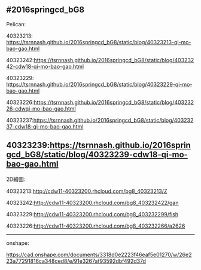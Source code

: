 #2016springcd_bG8
---------------------------------------------------------------------------------------
Pelican:

40323213: https://tsrnnash.github.io/2016springcd_bG8/static/blog/40323213-qi-mo-bao-gao.html

40323242:https://tsrnnash.github.io/2016springcd_bG8/static/blog/40323242-cdw18-qi-mo-bao-gao.html

40323229: https://tsrnnash.github.io/2016springcd_bG8/static/blog/40323229-qi-mo-bao-gao.html

40323226:https://tsrnnash.github.io/2016springcd_bG8/static/blog/40323226-cdwqi-mo-bao-gao.html

40323237:https://tsrnnash.github.io/2016springcd_bG8/static/blog/40323237-cdw18-qi-mo-bao-gao.html

40323239:https://tsrnnash.github.io/2016springcd_bG8/static/blog/40323239-cdw18-qi-mo-bao-gao.html
---------------------------------------------------------------------------------------
2D繪圖:

40323213:http://cdw11-40323200.rhcloud.com/bg8_40323213/Z

40323242:http://cdw11-40323200.rhcloud.com/bg8_403232422/gan

40323229:http://cdw11-40323200.rhcloud.com/bg8_403232299/fish

40323226:http://cdw11-40323200.rhcloud.com/bg8_403232266/a2626

---------------------------------------------------------------------------------------
onshape:

https://cad.onshape.com/documents/3318d0e2223f46eaf5e01270/w/26e223a77291816ca348ced8/e/91e3267af93592dbf492d37d








